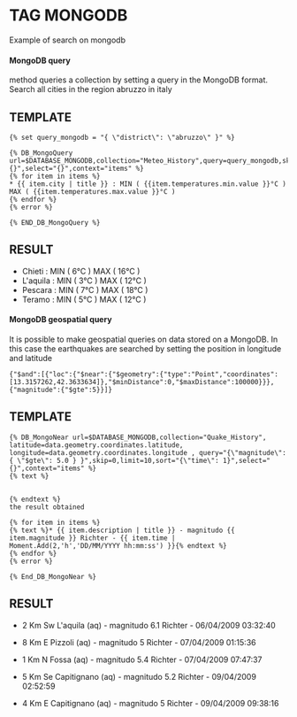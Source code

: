 # TAG MONGODB

Example of search on mongodb

#### **MongoDB query** 
method queries a collection by setting a query in the MongoDB format.
Search all cities in the region abruzzo in italy

## TEMPLATE

```
{% set query_mongodb = "{ \"district\": \"abruzzo\" }" %}

{% DB_MongoQuery url=$DATABASE_MONGODB,collection="Meteo_History",query=query_mongodb,skip=0,limit=10,sort="{}",select="{}",context="items" %}
{% for item in items %}
* {{ item.city | title }} : MIN ( {{item.temperatures.min.value }}°C ) MAX ( {{item.temperatures.max.value }}°C )
{% endfor %}
{% error %}

{% END_DB_MongoQuery %}

```

## RESULT

* Chieti : MIN ( 6°C ) MAX ( 16°C )
* L'aquila : MIN ( 3°C ) MAX ( 12°C )
* Pescara : MIN ( 7°C ) MAX ( 18°C )
* Teramo : MIN ( 5°C ) MAX ( 12°C )

#### **MongoDB geospatial query**
It is possible to make geospatial queries on data stored on a MongoDB. In this case the earthquakes are searched by setting the position in longitude and latitude

```
{"$and":[{"loc":{"$near":{"$geometry":{"type":"Point","coordinates":[13.3157262,42.3633634]},"$minDistance":0,"$maxDistance":100000}}},{"magnitude":{"$gte":5}}]}
```
    
## TEMPLATE

```
{% DB_MongoNear url=$DATABASE_MONGODB,collection="Quake_History", latitude=data.geometry.coordinates.latitude, longitude=data.geometry.coordinates.longitude , query="{\"magnitude\": { \"$gte\": 5.0 } }",skip=0,limit=10,sort="{\"time\": 1}",select="{}",context="items" %}
{% text %}
 
 
{% endtext %}
the result obtained

{% for item in items %}
{% text %}* {{ item.description | title }} - magnitudo {{ item.magnitude }} Richter - {{ item.time | Moment.Add(2,'h','DD/MM/YYYY hh:mm:ss') }}{% endtext %}
{% endfor %}
{% error %}

{% End_DB_MongoNear %}
```

## RESULT

* 2 Km Sw L'aquila (aq) - magnitudo 6.1 Richter - 06/04/2009 03:32:40

* 8 Km E Pizzoli (aq) - magnitudo 5 Richter - 07/04/2009 01:15:36

* 1 Km N Fossa (aq) - magnitudo 5.4 Richter - 07/04/2009 07:47:37

* 5 Km Se Capitignano (aq) - magnitudo 5.2 Richter - 09/04/2009 02:52:59

* 4 Km E Capitignano (aq) - magnitudo 5 Richter - 09/04/2009 09:38:16
